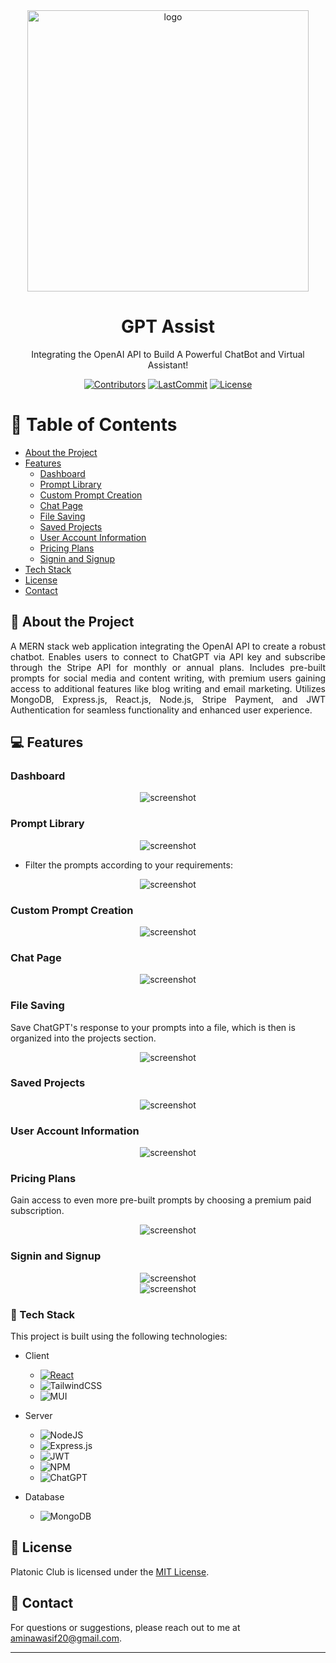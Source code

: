 <div align="center">

  <img src="images/logo.png" alt="logo" width="450" height="auto" />
  <h1>GPT Assist</h1>
  
  <p>
    Integrating the OpenAI API to Build A Powerful ChatBot and Virtual Assistant!
  </p>

<!-- Badges -->
[![Contributors](https://img.shields.io/github/contributors/AW-2021/GPT-Assist)](CONTRIBUTORS)
[![LastCommit](https://img.shields.io/github/last-commit/AW-2021/GPT-Assist)](LASTCOMMIT)
[![License](https://img.shields.io/badge/license-MIT-blue.svg)](LICENSE)

</div>

<!-- Table of Contents -->
# :notebook_with_decorative_cover: Table of Contents

- [About the Project](#star2-about-the-project)
- [Features](#computer-features)
  * [Dashboard](#dashboard)
  * [Prompt Library](#prompt-library)
  * [Custom Prompt Creation](#custom-prompt-creation)
  * [Chat Page](#chat-page)
  * [File Saving](#file-saving)
  * [Saved Projects](#saved-projects)
  * [User Account Information](#user-account-information)
  * [Pricing Plans](#pricing-plans)
  * [Signin and Signup](#signin-and-signup)
- [Tech Stack](#space_invader-tech-stack)
- [License](#scroll-license)
- [Contact](#email-contact)

<!-- About the Project -->
## :star2: About the Project
<p align="justify">A MERN stack web application integrating the OpenAI API to create a robust chatbot. Enables users to connect to ChatGPT via API key and subscribe through the Stripe API for monthly or annual plans. Includes pre-built prompts for social media and content writing, with premium users gaining access to additional features like blog writing and email marketing. Utilizes MongoDB, Express.js, React.js, Node.js, Stripe Payment, and JWT Authentication for seamless functionality and enhanced user experience.</p>

<!-- Feature Screenshots -->
## :computer: Features

### Dashboard

<div align="center"> 
  <img src="/images/dashboard.png" alt="screenshot" />
</div>

### Prompt Library

<div align="center"> 
  <img src="/images/prompts.png" alt="screenshot" />
</div>

- Filter the prompts according to your requirements:

<div align="center"> 
  <img src="/images/prompts2.png" alt="screenshot" />
</div>

### Custom Prompt Creation

<div align="center"> 
  <img src="/images/customprompt.png" alt="screenshot" />
</div>

### Chat Page

<div align="center"> 
  <img src="/images/chat.png" alt="screenshot" />
</div>

### File Saving 

Save ChatGPT's response to your prompts into a file, which is then is organized into the projects section.
  
<div align="center"> 
  <img src="/images/chat2.png" alt="screenshot" />
</div>

### Saved Projects

<div align="center"> 
  <img src="/images/projects.png" alt="screenshot" />
</div>

### User Account Information

<div align="center"> 
  <img src="/images/account.png" alt="screenshot" />
</div>

### Pricing Plans

Gain access to even more pre-built prompts by choosing a premium paid subscription.

<div align="center"> 
  <img src="/images/pricing.png" alt="screenshot" />
</div>

### Signin and Signup

<div align="center"> 
  <img src="/images/signin.png" alt="screenshot" />
</div>

<div align="center"> 
  <img src="/images/signup.png" alt="screenshot" />
</div>

<!-- TechStack -->
### :space_invader: Tech Stack

This project is built using the following technologies:

- Client
  * [![React][React.js]][React-url]
  * ![TailwindCSS](https://img.shields.io/badge/tailwindcss-%2338B2AC.svg?style=for-the-badge&logo=tailwind-css&logoColor=white)
  * ![MUI](https://img.shields.io/badge/MUI-%230081CB.svg?style=for-the-badge&logo=mui&logoColor=white)

- Server
  * ![NodeJS](https://img.shields.io/badge/node.js-6DA55F?style=for-the-badge&logo=node.js&logoColor=white)
  * ![Express.js](https://img.shields.io/badge/express.js-%23404d59.svg?style=for-the-badge&logo=express&logoColor=%2361DAFB)
  * ![JWT](https://img.shields.io/badge/JWT-black?style=for-the-badge&logo=JSON%20web%20tokens)
  * ![NPM](https://img.shields.io/badge/NPM-%23CB3837.svg?style=for-the-badge&logo=npm&logoColor=white)
  * ![ChatGPT](https://img.shields.io/badge/chatGPT-74aa9c?style=for-the-badge&logo=openai&logoColor=white)
  
- Database
  * ![MongoDB](https://img.shields.io/badge/MongoDB-%234ea94b.svg?style=for-the-badge&logo=mongodb&logoColor=white)

## :scroll: License

Platonic Club is licensed under the [MIT License](LICENSE).

## :email: Contact



For questions or suggestions, please reach out to me at [aminawasif20@gmail.com](mailto:aminawasif20@gmail.com).

---

<!-- MARKDOWN LINKS & IMAGES -->
<!-- https://www.markdownguide.org/basic-syntax/#reference-style-links -->
[React.js]: https://img.shields.io/badge/React-20232A?style=for-the-badge&logo=react&logoColor=61DAFB
[React-url]: https://reactjs.org/
